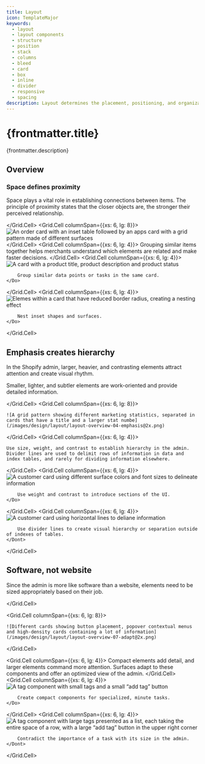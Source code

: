 ```yaml
---
title: Layout
icon: TemplateMajor
keywords:
  - layout
  - layout components
  - structure
  - position
  - stack
  - columns
  - bleed
  - card
  - box
  - inline
  - divider
  - responsive
  - spacing
description: Layout determines the placement, positioning, and organization of various components within the UI, such as buttons, menus, content sections, and other visual elements.
---
```


# {frontmatter.title}

<Lede>{frontmatter.description}</Lede>

<Subnav />

## Overview

<Stack gap="800">
<Card>
<Grid gap="400" >
<Grid.Cell columnSpan={{xs: 6, lg: 4}}>

### Space defines proximity

Space plays a vital role in establishing connections between items. The principle of proximity states that the closer objects are, the stronger their perceived relationship.

</Grid.Cell>
<Grid.Cell columnSpan={{xs: 6, lg: 8}}>
    ![An order card with an inset table followed by an apps card with a grid pattern made of different surfaces](/images/design/layout/layout-overview-01-space@2x.png)
</Grid.Cell>
<Grid.Cell columnSpan={{xs: 6, lg: 4}}>
Grouping similar items together helps merchants understand which elements are related and make faster decisions.
</Grid.Cell>
<Grid.Cell columnSpan={{xs: 6, lg: 4}}>
    <Do>
        ![A card with a product title, product description and product status](/images/design/layout/layout-overview-02-space-do@2x.png)

        Group similar data points or tasks in the same card.
    </Do>

</Grid.Cell>
<Grid.Cell columnSpan={{xs: 6, lg: 4}}>
    <Do>
        ![Elemes within a card that have reduced border radius, creating a nesting effect](/images/design/layout/layout-overview-03-space-nesting-do@2x.png)

        Nest inset shapes and surfaces.
    </Do>

</Grid.Cell>
</Grid>
</Card>

<Card>
<Grid gap="400">
<Grid.Cell columnSpan={{xs: 6, lg: 4}}>

## Emphasis creates hierarchy

In the Shopify admin, larger, heavier, and contrasting elements attract attention and create visual rhythm.

Smaller, lighter, and subtler elements are work-oriented and provide detailed information.

</Grid.Cell>
<Grid.Cell columnSpan={{xs: 6, lg: 8}}>

    ![A grid pattern showing different marketing statistics, separated in cards that have a title and a larger stat numbe](/images/design/layout/layout-overview-04-emphasis@2x.png)

</Grid.Cell>
<Grid.Cell columnSpan={{xs: 6, lg: 4}}>

    Use size, weight, and contrast to establish hierarchy in the admin. Divider lines are used to delimit rows of information in data and index tables, and rarely for dividing information elsewhere.

</Grid.Cell>
<Grid.Cell columnSpan={{xs: 6, lg: 4}}>
    <Do>
        ![A customer card using different surface colors and font sizes to delineate information](/images/design/layout/layout-overview-05-emphasis-do@2x.png)

        Use weight and contrast to introduce sections of the UI.
    </Do>

</Grid.Cell>
<Grid.Cell columnSpan={{xs: 6, lg: 4}}>
    <Dont>
        ![A customer card using horizontal lines to deliane information](/images/design/layout/layout-overview-06-emphasis-dont@2x.png)

        Use divider lines to create visual hierarchy or separation outside of indexes of tables.
    </Dont>

</Grid.Cell>
</Grid>
</Card>

<Card>
<Grid gap="400">
<Grid.Cell columnSpan={{xs: 6, lg: 4}}>

## Software, not website

Since the admin is more like software than a website, elements need to be sized appropriately based on their job.

</Grid.Cell>

<Grid.Cell columnSpan={{xs: 6, lg: 8}}>

    ![Different cards showing button placement, popover contextual menus and high-density cards containing a lot of information](/images/design/layout/layout-overview-07-adapt@2x.png)

</Grid.Cell>

<Grid.Cell columnSpan={{xs: 6, lg: 4}}>
    Compact elements add detail, and larger elements command more attention. Surfaces adapt to these components and offer an optimized view of the admin.
</Grid.Cell>
<Grid.Cell columnSpan={{xs: 6, lg: 4}}>
    <Do>
        ![A tag component with small tags and a small “add tag” button](/images/design/layout/layout-overview-08-adapt-do@2x.png)

        Create compact components for specialized, minute tasks.
    </Do>

</Grid.Cell>
<Grid.Cell columnSpan={{xs: 6, lg: 4}}>
    <Dont>
        ![A tag component with large tags presented as a list, each taking the entire space of a row, with a large “add tag” button in the upper right corner](/images/design/layout/layout-overview-09-adapt-dont@2x.png)

        Contradict the importance of a task with its size in the admin.
    </Dont>

</Grid.Cell>

</Grid>
</Card>
</Stack>
